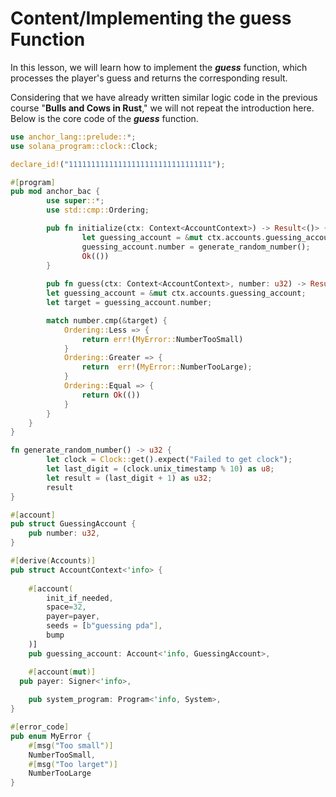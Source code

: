 # Content/**Implementing the guess Function**

In this lesson, we will learn how to implement the ***guess*** function, which processes the player's guess and returns the corresponding result.

Considering that we have already written similar logic code in the previous course "**Bulls and Cows in Rust**," we will not repeat the introduction here. Below is the core code of the ***guess*** function.

```rust
use anchor_lang::prelude::*;
use solana_program::clock::Clock;

declare_id!("11111111111111111111111111111111");

#[program]
pub mod anchor_bac {
		use super::*;
		use std::cmp::Ordering;

		pub fn initialize(ctx: Context<AccountContext>) -> Result<()> {
				let guessing_account = &mut ctx.accounts.guessing_account;
				guessing_account.number = generate_random_number();
				Ok(())
		}
		
		pub fn guess(ctx: Context<AccountContext>, number: u32) -> Result<()> {
        let guessing_account = &mut ctx.accounts.guessing_account;
        let target = guessing_account.number;

        match number.cmp(&target) {
            Ordering::Less => {
                return err!(MyError::NumberTooSmall)
            }
            Ordering::Greater => {
                return  err!(MyError::NumberTooLarge);
            }
            Ordering::Equal => {
                return Ok(())
            }
        }
    }
}

fn generate_random_number() -> u32 {
		let clock = Clock::get().expect("Failed to get clock");
		let last_digit = (clock.unix_timestamp % 10) as u8;
		let result = (last_digit + 1) as u32;
		result
}

#[account]
pub struct GuessingAccount {
	pub number: u32,
}

#[derive(Accounts)]
pub struct AccountContext<'info> {
	
	#[account(
        init_if_needed,
        space=32,
        payer=payer,
        seeds = [b"guessing pda"],
        bump
    )]
	pub guessing_account: Account<'info, GuessingAccount>,

	#[account(mut)]
  pub payer: Signer<'info>,
	
	pub system_program: Program<'info, System>,
}

#[error_code]
pub enum MyError {
    #[msg("Too small")]
    NumberTooSmall,
    #[msg("Too larget")]
    NumberTooLarge
}

```